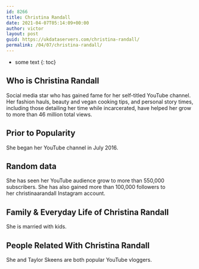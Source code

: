 ```yaml
---
id: 8266
title: Christina Randall
date: 2021-04-07T05:14:09+00:00
author: victor
layout: post
guid: https://ukdataservers.com/christina-randall/
permalink: /04/07/christina-randall/
---
```


* some text
{: toc}


## Who is Christina Randall



Social media star who has gained fame for her self-titled YouTube channel. Her fashion hauls, beauty and vegan cooking tips, and personal story times, including those detailing her time while incarcerated, have helped her grow to more than 46 million total views. 

                
                
                
## Prior to Popularity



She began her YouTube channel in July 2016. 

                
                
                
## Random data



She has seen her YouTube audience grow to more than 550,000 subscribers. She has also gained more than 100,000 followers to her christinaarandall Instagram account. 

                
                
                
## Family & Everyday Life of Christina Randall



She is married with kids.

                
                
                
## People Related With Christina Randall



She and Taylor Skeens are both popular YouTube vloggers. 

                
              
            
          
          
          